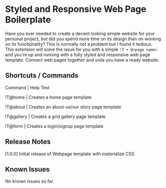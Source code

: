 # Styled and Responsive Web Page Boilerplate

Have you ever needed to create a decent looking simple website for your personal project, but did you spend more time on its design than on working on its functionality?
This is normally not a problem but I found it tedious. This extension will solve the issue for you with a simple `!T + @<page name>` and you're up and running with a fully styled and responsive web page template. Connect web pages together and voila you have a ready website.

## Shortcuts / Commands

Command      |      Help Text

!T@home      |     Creates a home page template

!T@about     |     Creates an about-us/our story page template

!T@gallery   |     Creates a grid gallery page template

!T@form      |      Creates a login/signup page template

## Release Notes

[1.0.0]
Initial release of Webpage template with materialize CSS

## Known Issues

No known issues so far.
